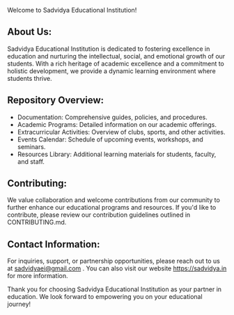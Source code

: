 Welcome to Sadvidya Educational Institution!

About Us:
---------
Sadvidya Educational Institution is dedicated to fostering excellence in education and nurturing the intellectual, social, and emotional growth of our students. With a rich heritage of academic excellence and a commitment to holistic development, we provide a dynamic learning environment where students thrive.

Repository Overview:
---------------------
- Documentation: Comprehensive guides, policies, and procedures.
- Academic Programs: Detailed information on our academic offerings.
- Extracurricular Activities: Overview of clubs, sports, and other activities.
- Events Calendar: Schedule of upcoming events, workshops, and seminars.
- Resources Library: Additional learning materials for students, faculty, and staff.

Contributing:
--------------
We value collaboration and welcome contributions from our community to further enhance our educational programs and resources. If you'd like to contribute, please review our contribution guidelines outlined in CONTRIBUTING.md.

Contact Information:
---------------------
For inquiries, support, or partnership opportunities, please reach out to us at sadvidyaei@gmail.com . You can also visit our website https://sadvidya.in for more information.

Thank you for choosing Sadvidya Educational Institution as your partner in education. We look forward to empowering you on your educational journey!


